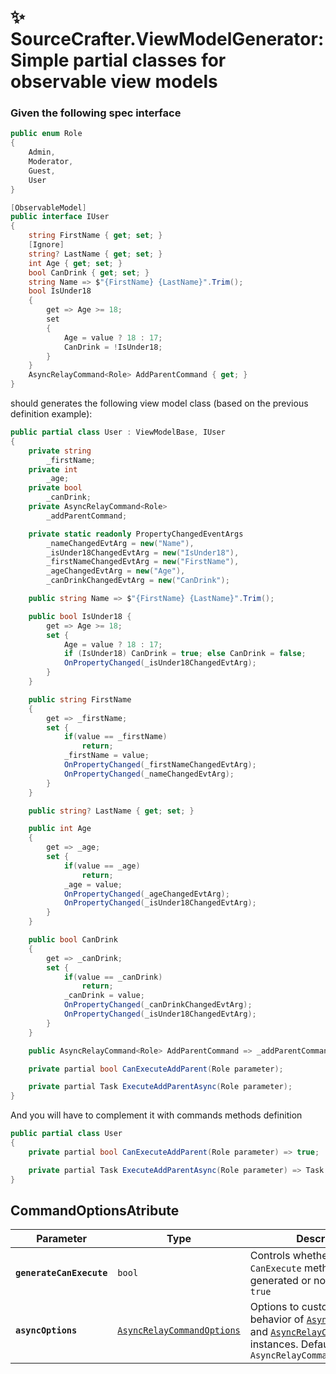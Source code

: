 ﻿# ✨ **SourceCrafter.ViewModelGenerator**: Simple partial classes for observable view models 

### Given the following spec interface
```csharp
public enum Role
{
    Admin,
    Moderator,
    Guest,
    User
}

[ObservableModel]
public interface IUser
{
    string FirstName { get; set; }
    [Ignore]
    string? LastName { get; set; }
    int Age { get; set; }
    bool CanDrink { get; set; }
    string Name => $"{FirstName} {LastName}".Trim();
    bool IsUnder18
    {
        get => Age >= 18;
        set
        {
            Age = value ? 18 : 17;
            CanDrink = !IsUnder18;
        }
    }
    AsyncRelayCommand<Role> AddParentCommand { get; }
}
```

should generates the following view model class (based on the previous definition example):

```csharp
public partial class User : ViewModelBase, IUser 
{
    private string 
        _firstName;
    private int 
        _age;
    private bool 
        _canDrink;
    private AsyncRelayCommand<Role> 
        _addParentCommand;

    private static readonly PropertyChangedEventArgs
        _nameChangedEvtArg = new("Name"),
        _isUnder18ChangedEvtArg = new("IsUnder18"),
        _firstNameChangedEvtArg = new("FirstName"),
        _ageChangedEvtArg = new("Age"),
        _canDrinkChangedEvtArg = new("CanDrink");

    public string Name => $"{FirstName} {LastName}".Trim();

    public bool IsUnder18 { 
        get => Age >= 18;
        set {
            Age = value ? 18 : 17;
            if (IsUnder18) CanDrink = true; else CanDrink = false;
            OnPropertyChanged(_isUnder18ChangedEvtArg);
        }
    }

    public string FirstName
    {
        get => _firstName;
        set {
            if(value == _firstName) 
                return;
            _firstName = value;
            OnPropertyChanged(_firstNameChangedEvtArg);
            OnPropertyChanged(_nameChangedEvtArg);
        }
    }

    public string? LastName { get; set; }

    public int Age
    {
        get => _age;
        set {
            if(value == _age) 
                return;
            _age = value;
            OnPropertyChanged(_ageChangedEvtArg);
            OnPropertyChanged(_isUnder18ChangedEvtArg);
        }
    }

    public bool CanDrink
    {
        get => _canDrink;
        set {
            if(value == _canDrink) 
                return;
            _canDrink = value;
            OnPropertyChanged(_canDrinkChangedEvtArg);
            OnPropertyChanged(_isUnder18ChangedEvtArg);
        }
    }

    public AsyncRelayCommand<Role> AddParentCommand => _addParentCommand ??= new AsyncRelayCommand<Role>(ExecuteAddParentAsync, CanExecuteAddParent, AsyncRelayCommandOptions.None);

    private partial bool CanExecuteAddParent(Role parameter);

    private partial Task ExecuteAddParentAsync(Role parameter);
}
```

And you will have to complement it with commands methods definition

```cs
public partial class User
{
    private partial bool CanExecuteAddParent(Role parameter) => true;

    private partial Task ExecuteAddParentAsync(Role parameter) => Task.CompletedTask;
}
```

## CommandOptionsAtribute

| Parameter | Type | Description |
| --------- | ---- | ----------- |
| **`generateCanExecute`** | `bool` | Controls whether the `CanExecute` method will be generated or not. Default is `true` |
| **`asyncOptions`** | [`AsyncRelayCommandOptions`](https://github.com/CommunityToolkit/dotnet/blob/e8969781afe537ea41a964a15b4ccfee32e095df/src/CommunityToolkit.Mvvm/Input/AsyncRelayCommandOptions.cs) | Options to customize the behavior of [`AsyncRelayCommand`](https://github.com/CommunityToolkit/dotnet/blob/e8969781afe537ea41a964a15b4ccfee32e095df/src/CommunityToolkit.Mvvm/Input/AsyncRelayCommand.cs) and [`AsyncRelayCommand`](https://github.com/CommunityToolkit/dotnet/blob/e8969781afe537ea41a964a15b4ccfee32e095df/src/CommunityToolkit.Mvvm/Input/AsyncRelayCommand%7BT%7D.cs) instances. Defaults to `AsyncRelayCommandOptions.None`